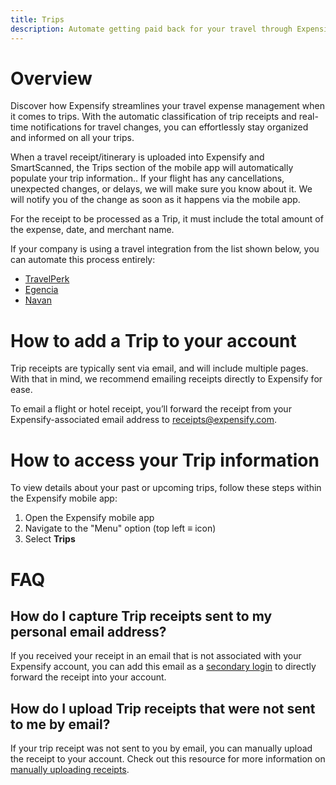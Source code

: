 ```yaml
---
title: Trips
description: Automate getting paid back for your travel through Expensify's Trips feature.
---
```

# Overview

Discover how Expensify streamlines your travel expense management when it comes to trips. With the automatic classification of trip receipts and real-time notifications for travel changes, you can effortlessly stay organized and informed on all your trips.

When a travel receipt/itinerary is uploaded into Expensify and SmartScanned, the Trips section of the mobile app will automatically populate your trip information.. If your flight has any cancellations, unexpected changes, or delays, we will make sure you know about it. We will notify you of the change as soon as it happens via the mobile app. 

For the receipt to be processed as a Trip, it must include the total amount of the expense, date, and merchant name. 

If your company is using a travel integration from the list shown below, you can automate this process entirely:
- [TravelPerk](https://help.expensify.com/articles/expensify-classic/integrations/travel-integrations/TravelPerk)
- [Egencia](https://help.expensify.com/articles/expensify-classic/integrations/travel-integrations/Egencia)
- [Navan](https://help.expensify.com/articles/expensify-classic/integrations/travel-integrations/Trip-Actions)

# How to add a Trip to your account

Trip receipts are typically sent via email, and will include multiple pages. With that in mind, we recommend emailing receipts directly to Expensify for ease. 

To email a flight or hotel receipt, you’ll forward the receipt from your Expensify-associated email address to receipts@expensify.com.

# How to access your Trip information

To view details about your past or upcoming trips, follow these steps within the Expensify mobile app:
1. Open the Expensify mobile app
2. Navigate to the "Menu" option (top left ≡ icon)
3. Select **Trips**

# FAQ

## How do I capture Trip receipts sent to my personal email address?
If you received your receipt in an email that is not associated with your Expensify account, you can add this email as a [secondary login](https://help.expensify.com/articles/expensify-classic/account-settings/Account-Details#how-to-add-a-secondary-login) to directly forward the receipt into your account.

## How do I upload Trip receipts that were not sent to me by email?
If your trip receipt was not sent to you by email, you can manually upload the receipt to your account. Check out this resource for more information on [manually uploading receipts](https://help.expensify.com/articles/expensify-classic/get-paid-back/expenses/Upload-Receipts#manually-upload).
